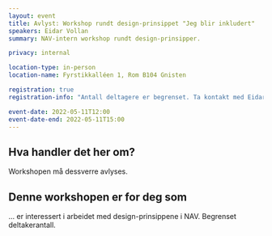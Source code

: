 ```yaml
---
layout: event
title: Avlyst: Workshop rundt design-prinsippet "Jeg blir inkludert"
speakers: Eidar Vollan
summary: NAV-intern workshop rundt design-prinsipper.

privacy: internal

location-type: in-person
location-name: Fyrstikkalléen 1, Rom B104 Gnisten

registration: true
registration-info: "Antall deltagere er begrenset. Ta kontakt med Eidar Vollan om du er interessert i å delta."

event-date: 2022-05-11T12:00
event-date-end: 2022-05-11T15:00
---
```

## Hva handler det her om?
Workshopen må dessverre avlyses. 

## Denne workshopen er for deg som
... er interessert i arbeidet med design-prinsippene i NAV. Begrenset deltakerantall.
